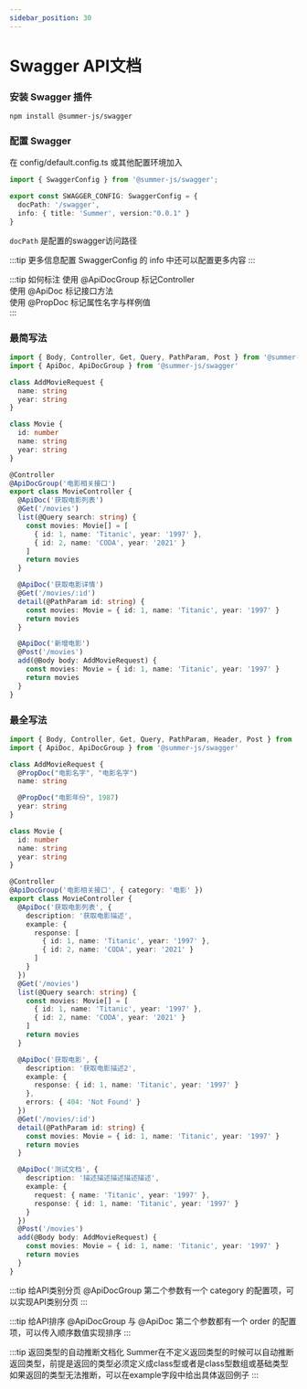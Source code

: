 ```yaml
---
sidebar_position: 30
---
```


# Swagger API文档


### 安装 Swagger 插件

```
npm install @summer-js/swagger
```

### 配置 Swagger

在 config/default.config.ts 或其他配置环境加入
```ts
import { SwaggerConfig } from '@summer-js/swagger';

export const SWAGGER_CONFIG: SwaggerConfig = {
  docPath: '/swagger',
  info: { title: 'Summer', version:"0.0.1" }
}
```

`docPath` 是配置的swagger访问路径

:::tip 更多信息配置
SwaggerConfig 的 info 中还可以配置更多内容
:::

:::tip 如何标注
使用 @ApiDocGroup 标记Controller<br/>
使用 @ApiDoc 标记接口方法<br/>
使用 @PropDoc 标记属性名字与样例值<br/>
:::


### 最简写法

```ts
import { Body, Controller, Get, Query, PathParam, Post } from '@summer-js/summer'
import { ApiDoc, ApiDocGroup } from '@summer-js/swagger'

class AddMovieRequest {
  name: string
  year: string
}

class Movie {
  id: number
  name: string
  year: string
}

@Controller
@ApiDocGroup('电影相关接口')
export class MovieController {
  @ApiDoc('获取电影列表')
  @Get('/movies')
  list(@Query search: string) {
    const movies: Movie[] = [
      { id: 1, name: 'Titanic', year: '1997' },
      { id: 2, name: 'CODA', year: '2021' }
    ]
    return movies
  }

  @ApiDoc('获取电影详情')
  @Get('/movies/:id')
  detail(@PathParam id: string) {
    const movies: Movie = { id: 1, name: 'Titanic', year: '1997' }
    return movies
  }

  @ApiDoc('新增电影')
  @Post('/movies')
  add(@Body body: AddMovieRequest) {
    const movies: Movie = { id: 1, name: 'Titanic', year: '1997' }
    return movies
  }
}
```

### 最全写法

```ts
import { Body, Controller, Get, Query, PathParam, Header, Post } from '@summer-js/summer'
import { ApiDoc, ApiDocGroup } from '@summer-js/swagger'

class AddMovieRequest {
  @PropDoc("电影名字", "电影名字")
  name: string

  @PropDoc("电影年份", 1987)
  year: string
}

class Movie {
  id: number
  name: string
  year: string
}

@Controller
@ApiDocGroup('电影相关接口', { category: '电影' })
export class MovieController {
  @ApiDoc('获取电影列表', {
    description: '获取电影描述',
    example: {
      response: [
        { id: 1, name: 'Titanic', year: '1997' },
        { id: 2, name: 'CODA', year: '2021' }
      ]
    }
  })
  @Get('/movies')
  list(@Query search: string) {
    const movies: Movie[] = [
      { id: 1, name: 'Titanic', year: '1997' },
      { id: 2, name: 'CODA', year: '2021' }
    ]
    return movies
  }

  @ApiDoc('获取电影', {
    description: '获取电影描述2',
    example: {
      response: { id: 1, name: 'Titanic', year: '1997' }
    },
    errors: { 404: 'Not Found' }
  })
  @Get('/movies/:id')
  detail(@PathParam id: string) {
    const movies: Movie = { id: 1, name: 'Titanic', year: '1997' }
    return movies
  }

  @ApiDoc('测试文档', {
    description: '描述描述描述描述描述',
    example: {
      request: { name: 'Titanic', year: '1997' },
      response: { id: 1, name: 'Titanic', year: '1997' }
    }
  })
  @Post('/movies')
  add(@Body body: AddMovieRequest) {
    const movies: Movie = { id: 1, name: 'Titanic', year: '1997' }
    return movies
  }
}
```

:::tip 给API类别分页
@ApiDocGroup  第二个参数有一个 category 的配置项，可以实现API类别分页
:::

:::tip 给API排序
@ApiDocGroup 与 @ApiDoc 第二个参数都有一个 order 的配置项，可以传入顺序数值实现排序
:::
 
:::tip 返回类型的自动推断文档化
Summer在不定义返回类型的时候可以自动推断返回类型，前提是返回的类型必须定义成class型或者是class型数组或基础类型<br/>
如果返回的类型无法推断，可以在example字段中给出具体返回例子
:::

 
